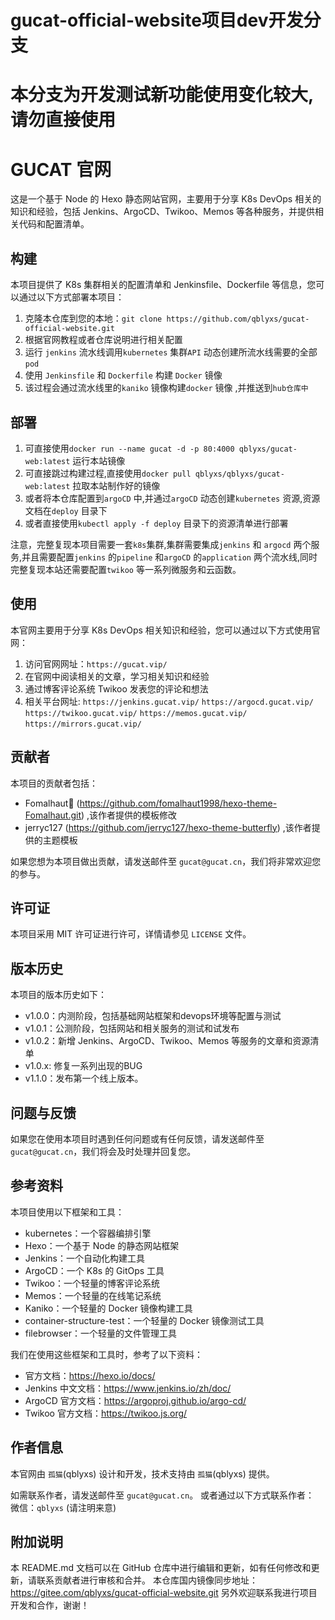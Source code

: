 # gucat-official-website项目dev开发分支
# 本分支为开发测试新功能使用变化较大,请勿直接使用
# GUCAT 官网

这是一个基于 Node 的 Hexo 静态网站官网，主要用于分享 K8s DevOps 相关的知识和经验，包括 Jenkins、ArgoCD、Twikoo、Memos 等各种服务，并提供相关代码和配置清单。

## 构建

本项目提供了 K8s 集群相关的配置清单和 Jenkinsfile、Dockerfile 等信息，您可以通过以下方式部署本项目：

1. 克隆本仓库到您的本地：`git clone https://github.com/qblyxs/gucat-official-website.git`
2. 根据官网教程或者仓库说明进行相关配置
3. 运行 `jenkins` 流水线调用`kubernetes` 集群`API` 动态创建所流水线需要的全部`pod` 
4. 使用 `Jenkinsfile` 和 `Dockerfile` 构建 `Docker` 镜像 
5. 该过程会通过流水线里的`kaniko` 镜像构建`docker` 镜像 ,并推送到`hub仓库中`

## 部署

1. 可直接使用`docker run --name gucat -d -p 80:4000 qblyxs/gucat-web:latest` 运行本站镜像
2. 可直接跳过构建过程,直接使用`docker pull qblyxs/qblyxs/gucat-web:latest` 拉取本站制作好的镜像
3. 或者将本仓库配置到`argoCD` 中,并通过`argoCD` 动态创建`kubernetes` 资源,资源文档在`deploy` 目录下
4. 或者直接使用`kubectl apply -f deploy` 目录下的资源清单进行部署


注意，完整复现本项目需要一套`k8s`集群,集群需要集成`jenkins` 和 `argocd` 两个服务,并且需要配置`jenkins` 的`pipeline` 和`argoCD` 的`application` 两个流水线,同时完整复现本站还需要配置`twikoo` 等一系列微服务和云函数。

## 使用

本官网主要用于分享 K8s DevOps 相关知识和经验，您可以通过以下方式使用官网：

1. 访问官网网址：`https://gucat.vip/`
2. 在官网中阅读相关的文章，学习相关知识和经验
3. 通过博客评论系统 Twikoo 发表您的评论和想法
4. 相关平台网址: `https://jenkins.gucat.vip/` `https://argocd.gucat.vip/` `https://twikoo.gucat.vip/` `https://memos.gucat.vip/` `https://mirrors.gucat.vip/`


## 贡献者

本项目的贡献者包括：

- Fomalhaut🥝 (https://github.com/fomalhaut1998/hexo-theme-Fomalhaut.git) ,该作者提供的模板修改
- jerryc127 (https://github.com/jerryc127/hexo-theme-butterfly) ,该作者提供的主题模板

如果您想为本项目做出贡献，请发送邮件至 `gucat@gucat.cn`，我们将非常欢迎您的参与。

## 许可证

本项目采用 MIT 许可证进行许可，详情请参见 `LICENSE` 文件。

## 版本历史

本项目的版本历史如下：

- v1.0.0：内测阶段，包括基础网站框架和devops环境等配置与测试
- v1.0.1：公测阶段，包括网站和相关服务的测试和试发布
- v1.0.2：新增 Jenkins、ArgoCD、Twikoo、Memos 等服务的文章和资源清单
- v1.0.x: 修复一系列出现的BUG
- v1.1.0：发布第一个线上版本。

## 问题与反馈

如果您在使用本项目时遇到任何问题或有任何反馈，请发送邮件至 `gucat@gucat.cn`，我们将会及时处理并回复您。

## 参考资料

本项目使用以下框架和工具：

- kubernetes：一个容器编排引擎
- Hexo：一个基于 Node 的静态网站框架
- Jenkins：一个自动化构建工具
- ArgoCD：一个 K8s 的 GitOps 工具
- Twikoo：一个轻量的博客评论系统
- Memos：一个轻量的在线笔记系统
- Kaniko：一个轻量的 Docker 镜像构建工具
- container-structure-test：一个轻量的 Docker 镜像测试工具
- filebrowser：一个轻量的文件管理工具

我们在使用这些框架和工具时，参考了以下资料：

- 官方文档：https://hexo.io/docs/
- Jenkins 中文文档：https://www.jenkins.io/zh/doc/
- ArgoCD 官方文档：https://argoproj.github.io/argo-cd/
- Twikoo 官方文档：https://twikoo.js.org/

## 作者信息

本官网由 `孤猫`(qblyxs) 设计和开发，技术支持由 `孤猫`(qblyxs) 提供。

如需联系作者，请发送邮件至 `gucat@gucat.cn`。
或者通过以下方式联系作者：
微信：`qblyxs` (请注明来意)

## 附加说明

本 README.md 文档可以在 GitHub 仓库中进行编辑和更新，如有任何修改和更新，请联系贡献者进行审核和合并。
本仓库国内镜像同步地址：https://gitee.com/qblyxs/gucat-official-website.git
另外欢迎联系我进行项目开发和合作，谢谢！